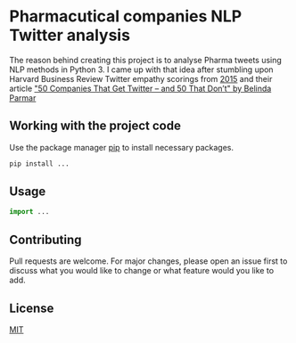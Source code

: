 # Pharmacutical companies NLP Twitter analysis

The reason behind creating this project is to analyse Pharma tweets using NLP methods in Python 3. I came up with that idea after stumbling upon Harvard Business Review Twitter empathy scorings from [2015](https://twitter.com/harvardbiz/status/805712993384353792) and their article ["50 Companies That Get Twitter – and 50 That Don’t" by
Belinda Parmar](https://hbr.org/2015/04/the-best-and-worst-corporate-tweeters)

## Working with the project code

Use the package manager [pip](https://pip.pypa.io/en/stable/) to install necessary packages.

```bash
pip install ...
```

## Usage

```python
import ...

```

## Contributing
Pull requests are welcome. For major changes, please open an issue first to discuss what you would like to change or what feature would you like to add.

## License
[MIT](https://choosealicense.com/licenses/mit/)

